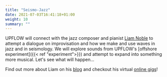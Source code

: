 ```yaml
---
title: "Seismo-Jazz"
date: 2021-07-03T16:41:18+01:00
weight: 10
summary: ""
---
```


UPFLOW will connect with the jazz composer and pianist [Liam Noble](https://en.wikipedia.org/wiki/Liam_Noble_(musician)) to attempt a dialogue on improvisation and how we make and use waves in jazz and in seismology. We will explore sounds from UPFLOW's [offshore experiment]({{< ref "experiment">}}) and attempt to expand into something more musical. Let's see what will happen...

Find out more about Liam on his [blog](https://liamnoble68.wordpress.com/) and checkout his virtual [online gigs](https://www.youtube.com/channel/UCxlJRzQTHVyRO0OvBrT7vvw)!
